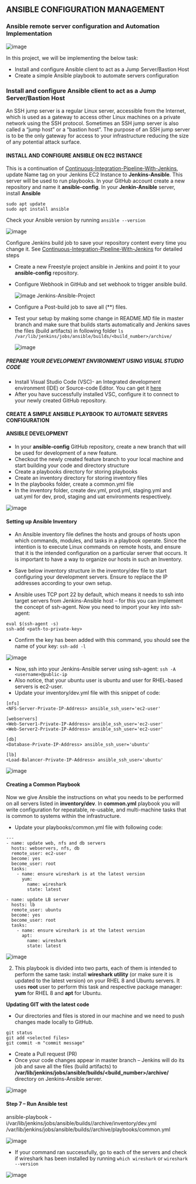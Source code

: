 ## ANSIBLE CONFIGURATION MANAGEMENT
### Ansible remote server configuration and Automation Implementation

![image](https://user-images.githubusercontent.com/116161693/233007313-6d3c10c0-7d01-49aa-b801-3e2ca0149358.png)

In this project, we will be implementing the below task:
- Install and configure Ansible client to act as a Jump Server/Bastion Host
- Create a simple Ansible playbook to automate servers configuration

### Install and configure Ansible client to act as a Jump Server/Bastion Host

An SSH jump server is a regular Linux server, accessible from the Internet, which is used as a gateway to access other Linux machines on a private network using the SSH protocol. Sometimes an SSH jump server is also called a “jump host” or a “bastion host”. The purpose of an SSH jump server is to be the only gateway for access to your infrastructure reducing the size of any potential attack surface.

#### INSTALL AND CONFIGURE ANSIBLE ON EC2 INSTANCE
This is a continuation of [Continuous-Integration-Pipeline-With-Jenkins](https://github.com/Gshare-dev/Continuous-Integration-Pipeline-With-Jenkins.git), update Name tag on your Jenkins EC2 Instance to **Jenkins-Ansible**. This server will be used to run playbooks.
In your GitHub account create a new repository and name it **ansible-config**.
In your **Jenkin-Ansible** server, install **Ansible**
```
sudo apt update
sudo apt install ansible
```
Check your Ansible version by running `ansible --version`

![image](images/01.png)

Configure Jenkins build job to save your repository content every time you change it. See [Continuous-Integration-Pipeline-With-Jenkins](https://github.com/Gshare-dev/Continuous-Integration-Pipeline-With-Jenkins.git) for detailed steps
- Create a new Freestyle project ansible in Jenkins and point it to your **ansible-config** repository.
- Configure Webhook in GitHub and set webhook to trigger ansible build.

  ![image](images/02.png)
  Jenkins-Ansible-Project

- Configure a Post-build job to save all (**) files. 
- Test your setup by making some change in README.MD file in master branch and make sure that builds starts automatically and Jenkins saves the files (build artifacts) in following folder `ls /var/lib/jenkins/jobs/ansible/builds/<build_number>/archive/`
    
  ![image](images/03.png)

    
##### PREPARE YOUR DEVELOPMENT ENVIRONMENT USING VISUAL STUDIO CODE
- Install Visual Studio Code (VSC)- an Integrated development environment (IDE) or Source-code Editor. You can get it [here](https://code.visualstudio.com/download)
- After you have successfully installed VSC, configure it to connect to your newly created GitHub repository.

#### CREATE A SIMPLE ANSIBLE PLAYBOOK TO AUTOMATE SERVERS CONFIGURATION

#### ANSIBLE DEVELOPMENT
- In your **ansible-config** GitHub repository, create a new branch that will be used for development of a new feature.
- Checkout the newly created feature branch to your local machine and start building your code and directory structure
- Create a playbooks directory for storing playbooks
- Create an inventory directory for storing inventory files
- In the playbooks folder, create a common.yml file
- In the inventory folder, create dev.yml, prod.yml, staging.yml and uat.yml for dev, prod, staging and uat environments respectively.

![image](images/07.png)

#### Setting up Ansible Inventory
- An Ansible inventory file defines the hosts and groups of hosts upon which commands, modules, and tasks in a playbook operate. Since the intention is to execute Linux commands on remote hosts, and ensure that it is the intended configuration on a particular server that occurs. It is important to have a way to organize our hosts in such an Inventory.

- Save below inventory structure in the inventory/dev file to start configuring your development servers. Ensure to replace the IP addresses according to your own setup.
- Ansible uses TCP port 22 by default, which means it needs to ssh into target servers from Jenkins-Ansible host – for this you can implement the concept of ssh-agent. Now you need to import your key into ssh-agent: 

```
eval $(ssh-agent -s)
ssh-add <path-to-private-key>
```
- Confirm the key has been added with this command, you should see the name of your key: `ssh-add -l`

![image](images/08.png)

- Now, ssh into your Jenkins-Ansible server using ssh-agent: `ssh -A <username>@public-ip`
- Also notice, that your ubuntu user is ubuntu and user for RHEL-based servers is ec2-user.
- Update your inventory/dev.yml file with this snippet of code:
```
[nfs]
<NFS-Server-Private-IP-Address> ansible_ssh_user='ec2-user'

[webservers]
<Web-Server1-Private-IP-Address> ansible_ssh_user='ec2-user'
<Web-Server2-Private-IP-Address> ansible_ssh_user='ec2-user'

[db]
<Database-Private-IP-Address> ansible_ssh_user='ubuntu' 

[lb]
<Load-Balancer-Private-IP-Address> ansible_ssh_user='ubuntu'
```
![image](images/09.png)

#### Creating a Common Playbook
Now we give Ansible the instructions on what you needs to be performed on all servers listed in **inventory/dev**. In **common.yml** playbook you will write configuration for repeatable, re-usable, and multi-machine tasks that is common to systems within the infrastructure.
- Update your playbooks/common.yml file with following code:
```
---
- name: update web, nfs and db servers
  hosts: webservers, nfs, db
  remote_user: ec2-user
  become: yes
  become_user: root
  tasks:
    - name: ensure wireshark is at the latest version
      yum:
        name: wireshark
        state: latest

- name: update LB server
  hosts: lb
  remote_user: ubuntu
  become: yes
  become_user: root
  tasks:
    - name: ensure wireshark is at the latest version
      apt:
        name: wireshark
        state: latest
```
![image](images/04.png)

2. This playbook is divided into two parts, each of them is intended to perform the same task: install **wireshark utility** (or make sure it is updated to the latest version) on your RHEL 8 and Ubuntu servers. It uses **root** user to perform this task and respective package manager: **yum** for RHEL 8 and **apt** for Ubuntu.

**Updating GIT with the latest code**
- Our directories and files is stored in our machine and we need to push changes made locally to GitHub.

```
git status
git add <selected files>
git commit -m "commit message"
```
- Create a Pull request (PR)
- Once your code changes appear in master branch – Jenkins will do its job and save all the files (build artifacts) to **/var/lib/jenkins/jobs/ansible/builds/<build_number>/archive/** directory on Jenkins-Ansible server.

![image](images/05.png)

#### Step 7 – Run Ansible test
ansible-playbook -i/var/lib/jenkins/jobs/ansible/builds/<build-number>/archive/inventory/dev.yml /var/lib/jenkins/jobs/ansible/builds/<build-number>/archive/playbooks/common.yml

![image](images/11.png)

- If your command ran successfully, go to each of the servers and check if wireshark has been installed by running `which wireshark` or `wireshark --version`
  
![image](images/12.png)

